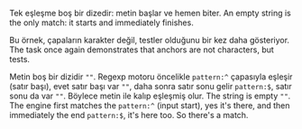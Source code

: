Tek eşleşme boş bir dizedir: metin başlar ve hemen biter. An empty string is the only match: it starts and immediately finishes.

Bu örnek, çapaların karakter değil, testler olduğunu bir kez daha gösteriyor. The task once again demonstrates that anchors are not characters, but tests.

Metin boş bir dizidir `""`. Regexp motoru öncelikle `pattern:^` çapasıyla eşleşir (satır başı), evet satır başı var `""`, daha sonra satır sonu gelir `pattern:$`, satır sonu da var `""`. Böylece metin ile kalıp eşleşmiş olur.  The string is empty `""`. The engine first matches the `pattern:^` (input start), yes it's there, and then immediately the end `pattern:$`, it's here too. So there's a match.
